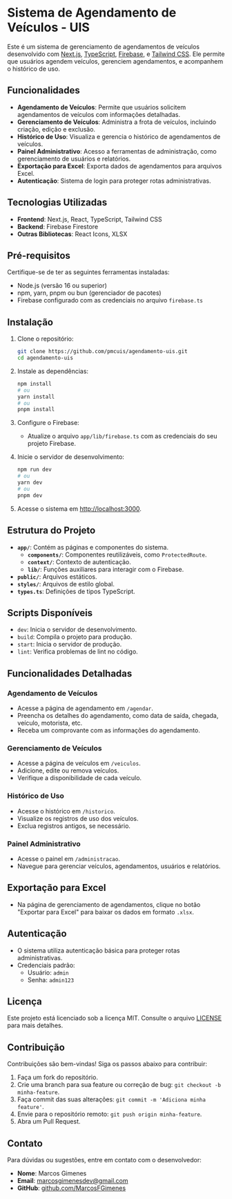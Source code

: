 # Sistema de Agendamento de Veículos - UIS

Este é um sistema de gerenciamento de agendamentos de veículos desenvolvido com [Next.js](https://nextjs.org), [TypeScript](https://www.typescriptlang.org/), [Firebase](https://firebase.google.com/), e [Tailwind CSS](https://tailwindcss.com/). Ele permite que usuários agendem veículos, gerenciem agendamentos, e acompanhem o histórico de uso.

## Funcionalidades

- **Agendamento de Veículos**: Permite que usuários solicitem agendamentos de veículos com informações detalhadas.
- **Gerenciamento de Veículos**: Administra a frota de veículos, incluindo criação, edição e exclusão.
- **Histórico de Uso**: Visualiza e gerencia o histórico de agendamentos de veículos.
- **Painel Administrativo**: Acesso a ferramentas de administração, como gerenciamento de usuários e relatórios.
- **Exportação para Excel**: Exporta dados de agendamentos para arquivos Excel.
- **Autenticação**: Sistema de login para proteger rotas administrativas.

## Tecnologias Utilizadas

- **Frontend**: Next.js, React, TypeScript, Tailwind CSS
- **Backend**: Firebase Firestore
- **Outras Bibliotecas**: React Icons, XLSX

## Pré-requisitos

Certifique-se de ter as seguintes ferramentas instaladas:

- Node.js (versão 16 ou superior)
- npm, yarn, pnpm ou bun (gerenciador de pacotes)
- Firebase configurado com as credenciais no arquivo `firebase.ts`

## Instalação

1. Clone o repositório:

   ```bash
   git clone https://github.com/pmcuis/agendamento-uis.git
   cd agendamento-uis
   ```

2. Instale as dependências:

   ```bash
   npm install
   # ou
   yarn install
   # ou
   pnpm install
   ```

3. Configure o Firebase:

   - Atualize o arquivo `app/lib/firebase.ts` com as credenciais do seu projeto Firebase.

4. Inicie o servidor de desenvolvimento:

   ```bash
   npm run dev
   # ou
   yarn dev
   # ou
   pnpm dev
   ```

5. Acesse o sistema em [http://localhost:3000](http://localhost:3000).

## Estrutura do Projeto

- **`app/`**: Contém as páginas e componentes do sistema.
  - **`components/`**: Componentes reutilizáveis, como `ProtectedRoute`.
  - **`context/`**: Contexto de autenticação.
  - **`lib/`**: Funções auxiliares para interagir com o Firebase.
- **`public/`**: Arquivos estáticos.
- **`styles/`**: Arquivos de estilo global.
- **`types.ts`**: Definições de tipos TypeScript.

## Scripts Disponíveis

- `dev`: Inicia o servidor de desenvolvimento.
- `build`: Compila o projeto para produção.
- `start`: Inicia o servidor de produção.
- `lint`: Verifica problemas de lint no código.

## Funcionalidades Detalhadas

### Agendamento de Veículos

- Acesse a página de agendamento em `/agendar`.
- Preencha os detalhes do agendamento, como data de saída, chegada, veículo, motorista, etc.
- Receba um comprovante com as informações do agendamento.

### Gerenciamento de Veículos

- Acesse a página de veículos em `/veiculos`.
- Adicione, edite ou remova veículos.
- Verifique a disponibilidade de cada veículo.

### Histórico de Uso

- Acesse o histórico em `/historico`.
- Visualize os registros de uso dos veículos.
- Exclua registros antigos, se necessário.

### Painel Administrativo

- Acesse o painel em `/administracao`.
- Navegue para gerenciar veículos, agendamentos, usuários e relatórios.

## Exportação para Excel

- Na página de gerenciamento de agendamentos, clique no botão "Exportar para Excel" para baixar os dados em formato `.xlsx`.

## Autenticação

- O sistema utiliza autenticação básica para proteger rotas administrativas.
- Credenciais padrão:
  - Usuário: `admin`
  - Senha: `admin123`

## Licença

Este projeto está licenciado sob a licença MIT. Consulte o arquivo [LICENSE](./LICENSE) para mais detalhes.

## Contribuição

Contribuições são bem-vindas! Siga os passos abaixo para contribuir:

1. Faça um fork do repositório.
2. Crie uma branch para sua feature ou correção de bug: `git checkout -b minha-feature`.
3. Faça commit das suas alterações: `git commit -m 'Adiciona minha feature'`.
4. Envie para o repositório remoto: `git push origin minha-feature`.
5. Abra um Pull Request.

## Contato

Para dúvidas ou sugestões, entre em contato com o desenvolvedor:

- **Nome**: Marcos Gimenes
- **Email**: marcosgimenesdev@gmail.com
- **GitHub**: [github.com/MarcosFGimenes](https://github.com/MarcosFGimenes)
